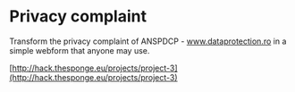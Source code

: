 Privacy complaint
=================

Transform the privacy complaint of ANSPDCP - www.dataprotection.ro in a simple webform that anyone may use.

[http://hack.thesponge.eu/projects/project-3](http://hack.thesponge.eu/projects/project-3)